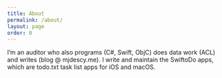 ```yaml
---
title: About
permalink: /about/
layout: page
order: 0
---
```


I’m an auditor who also programs (C#, Swift, ObjC) does data work (ACL) and writes (blog @ mjdescy.me). I write and maintain the SwiftoDo apps, which are todo.txt task list apps for iOS and macOS.
